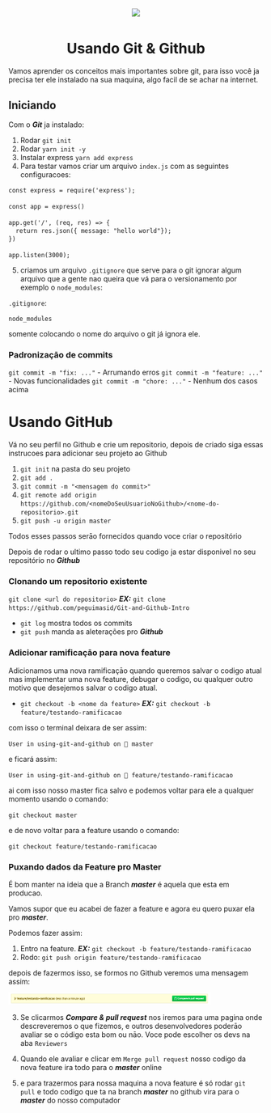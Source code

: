 <h1 align="center">
  <img src="https://lucianoratamero.github.io/img/cover-git-1.png" width="300px">
  <h1 align="center">Usando Git & Github</h1>
</h1>


Vamos aprender os conceitos mais importantes sobre git, para isso você ja precisa ter ele instalado na sua maquina, algo facil de se achar na internet.

## Iniciando

Com o ***Git*** ja instalado:

1. Rodar `git init`
2. Rodar `yarn init -y`
3. Instalar express `yarn add express`
4. Para testar vamos criar um arquivo `index.js` com as seguintes configuracoes:

```
const express = require('express');

const app = express()

app.get('/', (req, res) => {
  return res.json({ message: "hello world"});
})

app.listen(3000);
```

5. criamos um arquivo `.gitignore` que serve para o git ignorar algum arquivo que a gente nao queira que vá para o versionamento por exemplo o `node_modules`:

`.gitignore`:

```
node_modules
```
somente colocando o nome do arquivo o git já ignora ele.

### Padronizaçāo de commits

`git commit -m "fix: ..."` - Arrumando erros
`git commit -m "feature: ..."` - Novas funcionalidades
`git commit -m "chore: ..."` - Nenhum dos casos acima

# Usando GitHub

Vá no seu perfil no Github e crie um repositorio, depois de criado siga essas instrucoes para adicionar seu projeto ao Github

1. `git init` na pasta do seu projeto
2. `git add .`
3. `git commit -m "<mensagem do commit>"` 
4. `git remote add origin https://github.com/<nomeDoSeuUsuarioNoGithub>/<nome-do-repositorio>.git`
5. `git push -u origin master`

Todos esses passos serāo fornecidos quando voce criar o repositório

Depois de rodar o ultimo passo todo seu codigo ja estar disponivel no seu repositório no ***Github***

### Clonando um repositorio existente

`git clone <url do repositorio>`
***EX:*** `git clone https://github.com/peguimasid/Git-and-Github-Intro`

- `git log` mostra todos os commits
- `git push` manda as aleterações pro ***Github***

### Adicionar ramificaçāo para nova feature

Adicionamos uma nova ramificaçāo quando queremos salvar o codigo atual mas implementar uma nova feature, debugar o codigo, ou qualquer outro motivo que desejemos salvar o codigo atual.

- `git checkout -b <nome da feature>`
***EX:*** `git checkout -b feature/testando-ramificacao`

com isso o terminal deixara de ser assim:

`User in using-git-and-github on  master`

e ficará assim:

`User in using-git-and-github on  feature/testando-ramificacao`

ai com isso nosso master fica salvo e podemos voltar para ele a qualquer momento usando o comando: 

`git checkout master`

e de novo voltar para a feature usando o comando:

`git checkout feature/testando-ramificacao`

### Puxando dados da Feature pro Master

É bom manter na ideia que a Branch ***master*** é aquela que esta em producao.

Vamos supor que eu acabei de fazer a feature e agora eu quero puxar ela pro ***master***.

Podemos fazer assim:

1. Entro na feature. ***EX:*** `git checkout -b feature/testando-ramificacao`
2. Rodo: `git push origin feature/testando-ramificacao`

depois de fazermos isso, se formos no Github veremos uma mensagem assim:

<img src="./assets/pullrequets.png" width="400px">

3. Se clicarmos ***Compare & pull request*** nos iremos para uma pagina onde descreveremos o que fizemos, e outros desenvolvedores poderāo avaliar se o código esta bom ou nāo. Voce pode escolher os devs na aba `Reviewers`

4. Quando ele avaliar e clicar em `Merge pull request` nosso codigo da nova feature ira todo para o ***master*** online

5. e para trazermos para nossa maquina a nova feature é só rodar `git pull` e todo codigo que ta na branch ***master*** no github vira para o ***master*** do nosso computador